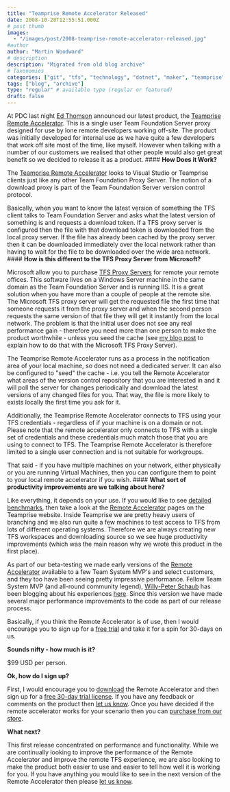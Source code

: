 ```yaml
---
title: "Teamprise Remote Accelerator Released"
date: 2008-10-28T12:55:51.000Z
# post thumb
images:
  - "/images/post/2008-teamprise-remote-accelerator-released.jpg"
#author
author: "Martin Woodward"
# description
description: "Migrated from old blog archive"
# Taxonomies
categories: ["git", "tfs", "technology", "dotnet", "maker", "teamprise", "web", "programming", "personal"]
tags: ["blog", "archive"]
type: "regular" # available type (regular or featured)
draft: false
---
```

[](http://www.teamprise.com/products/accelerator/) At PDC last night [Ed Thomson](http://www.edwardthomson.com/blog/) announced our latest product, the [Teamprise Remote Accelerator](http://www.teamprise.com/products/accelerator/).  This is a single user Team Foundation Server proxy designed for use by lone remote developers working off-site.  The product was initially developed for internal use as we have quite a few developers that work off site most of the time, like myself.  However when talking with a number of our customers we realised that other people would also get great benefit so we decided to release it as a product.  #### **How Does it Work?**  

The [Teamprise Remote Accelerator](http://www.teamprise.com/products/accelerator/) looks to Visual Studio or Teamprise clients just like any other Team Foundation Proxy Server.  The notion of a download proxy is part of the Team Foundation Server version control protocol.  

Basically, when you want to know the latest version of something the TFS client talks to Team Foundation Server and asks what the latest version of something is and requests a download token.  If a TFS proxy server is configured then the file with that download token is downloaded from the local proxy server.  If the file has already been cached by the proxy server then it can be downloaded immediately over the local network rather than having to wait for the file to be downloaded over the wide area network.  #### **How is this different to the TFS Proxy Server from Microsoft?**  

Microsoft allow you to purchase [TFS Proxy Servers](http://msdn.microsoft.com/en-us/library/ms252490.aspx) for remote your remote offices.  This software lives on a Windows Server machine in the same domain as the Team Foundation Server and is running IIS.  It is a great solution when you have more than a couple of people at the remote site.  The Microsoft TFS proxy server will get the requested file the first time that someone requests it from the proxy server and when the second person requests the same version of that file they will get it instantly from the local network.  The problem is that the initial user does not see any real performance gain - therefore you need more than one person to make the product worthwhile - unless you seed the cache (see [my blog post](http://www.woodwardweb.com/vsts/precaching_your.html) to explain how to do that with the Microsoft TFS Proxy Server).  

[](http://www.woodwardweb.com/WindowsLiveWriter/TeampriseRemoteAcceleratorReleased_A7B9/Remote%20Accelerator%20Configuration_2.png)The Teamprise Remote Accelerator runs as a process in the notification area of your local machine, so does not need a dedicated server.  It can also be configured to "seed" the cache - i.e. you tell the Remote Accelerator what areas of the version control repository that you are interested in and it will poll the server for changes periodically and download the latest versions of any changed files for you.  That way, the file is more likely to exists locally the first time you ask for it.  

Additionally, the Teamprise Remote Accelerator connects to TFS using your TFS credentials - regardless of if your machine is on a domain or not.  Please note that the remote accelerator only connects to TFS with a single set of credentials and these credentials much match those that you are using to connect to TFS.  The Teamprise Remote Accelerator is therefore limited to a single user connection and is not suitable for workgroups.  

That said - if you have multiple machines on your network, either physically or you are running Virtual Machines, then you can configure them to point to your local remote accelerator if you wish.  #### **What sort of productivity improvements are we talking about here?**  

Like everything, it depends on your use.  If you would like to see [detailed benchmarks](http://www.teamprise.com/products/accelerator/benchmarks/), then take a look at the [Remote Accelerator](http://www.teamprise.com/products/accelerator/) pages on the Teamprise website.  Inside Teamprise we are pretty heavy users of branching and we also run quite a few machines to test access to TFS from lots of different operating systems.  Therefore we are always creating new TFS workspaces and downloading source so we see huge productivity improvements (which was the main reason why we wrote this product in the first place).    

As part of our beta-testing we made early versions of the [Remote Accelerator](http://www.teamprise.com/products/accelerator/) available to a few Team System MVP's and select customers, and they too have been seeing pretty impressive performance.  Fellow Team System MVP (and all-round community legend), [Willy-Peter Schaub](http://dotnet.org.za/willy/) has been blogging about his experiences [here](http://dotnet.org.za/willy/archive/2008/10/14/teamprise-remote-accelerator-a-view-after-a-few-battles.aspx).  Since this version we have made several major performance improvements to the code as part of our release process.  

Basically, if you think the Remote Accelerator is of use, then I would encourage you to sign up for a [free trial](https://csp.teamprise.com/eval.aspx) and take it for a spin for 30-days on us.  

**Sounds nifty - how much is it?**  

$99 USD per person.  

**Ok, how do I sign up?**  

First, I would encourage you to [download](http://www.teamprise.com/products/accelerator/download/) the Remote Accelerator and then sign up for a [free 30-day trial license](https://csp.teamprise.com/eval.aspx).  If you have any feedback or comments on the product then [let us know](http://www.teamprise.com/support/).  Once you have decided if the remote accelerator works for your scenario then you can [purchase from our store](https://csp.teamprise.com/catalog.aspx).  

**What next?**  

This first release concentrated on performance and functionality.  While we are continually looking to improve the performance of the Remote Accelerator and improve the remote TFS experience, we are also looking to make the product both easier to use and easier to tell how well it is working for you.  If you have anything you would like to see in the next version of the Remote Accelerator then please [let us know](http://www.teamprise.com/support/).